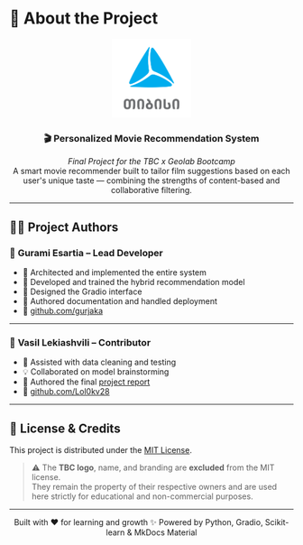 # 👥 About the Project

<div align="center">

<img alt="TBC-Logo" src="/assets/tbc-logo.png" width="140px"/>

<h3> 🎬 Personalized Movie Recommendation System </h3>

<em>Final Project for the TBC x Geolab Bootcamp</em>  
A smart movie recommender built to tailor film suggestions based on each user's unique taste — combining the strengths of content-based and collaborative filtering.

</div>

---

## 👨‍💻 Project Authors

### 🧠 **Gurami Esartia** – Lead Developer  
- 💼 Architected and implemented the entire system  
- 🧮 Developed and trained the hybrid recommendation model  
- 🎨 Designed the Gradio interface  
- 📝 Authored documentation and handled deployment  
- 🔗 [github.com/gurjaka](https://github.com/gurjaka)

---

### 🤝 **Vasil Lekiashvili** – Contributor  
- 🧪 Assisted with data cleaning and testing  
- 💡 Collaborated on model brainstorming  
- 📄 Authored the final [project report](report.md)  
- 🔗 [github.com/Lol0kv28](https://github.com/Lol0kv28)

---

## 📜 License & Credits

This project is distributed under the [MIT License](https://github.com/Gurjaka/Personal-movie-recommendation-model/blob/main/LICENSE).  

> ⚠️ The **TBC logo**, name, and branding are **excluded** from the MIT license.  
They remain the property of their respective owners and are used here strictly for educational and non-commercial purposes.

---

<div align="center">
  Built with ❤️ for learning and growth  
  ✨ Powered by Python, Gradio, Scikit-learn & MkDocs Material
</div>
